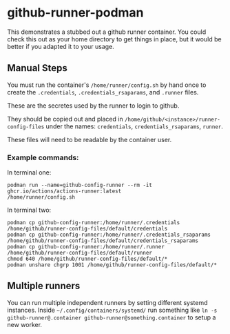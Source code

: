 # github-runner-podman

This demonstrates a stubbed out a github runner container. You could check this out as your home directory to get things in place, but it would be better if you adapted it to your usage.

## Manual Steps
You must run the container's `/home/runner/config.sh` by hand once to create the `.credentials`, `.credentials_rsaparams`, and `.runner` files.

These are the secretes used by the runner to login to github.

They should be copied out and placed in `/home/github/<instance>/runner-config-files` under the names: `credentials`, `credentials_rsaparams`, `runner`.

These files will need to be readable by the container user.

### Example commands:

In terminal one:
```shell
podman run --name=github-config-runner --rm -it ghcr.io/actions/actions-runner:latest
/home/runner/config.sh
```

In terminal two:
```
podman cp github-config-runner:/home/runner/.credentials /home/github/runner-config-files/default/credentials
podman cp github-config-runner:/home/runner/.credentials_rsaparams /home/github/runner-config-files/default/credentials_rsaparams
podman cp github-config-runner:/home/runner/.runner /home/github/runner-config-files/default/runner
chmod 640 /home/github/runner-config-files/default/*
podman unshare chgrp 1001 /home/github/runner-config-files/default/*
```

## Multiple runners
You can run multiple independent runners by setting different systemd instances.  Inside `~/.config/containers/systemd/` run something like `ln -s github-runner@.container github-runner@something.container` to setup a new worker.
